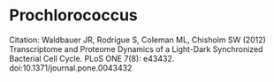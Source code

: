 # Prochlorococcus
Citation: Waldbauer JR, Rodrigue S, Coleman ML, Chisholm SW (2012) Transcriptome and Proteome Dynamics of a Light-Dark Synchronized Bacterial Cell Cycle. PLoS ONE 7(8): e43432. doi:10.1371/journal.pone.0043432
